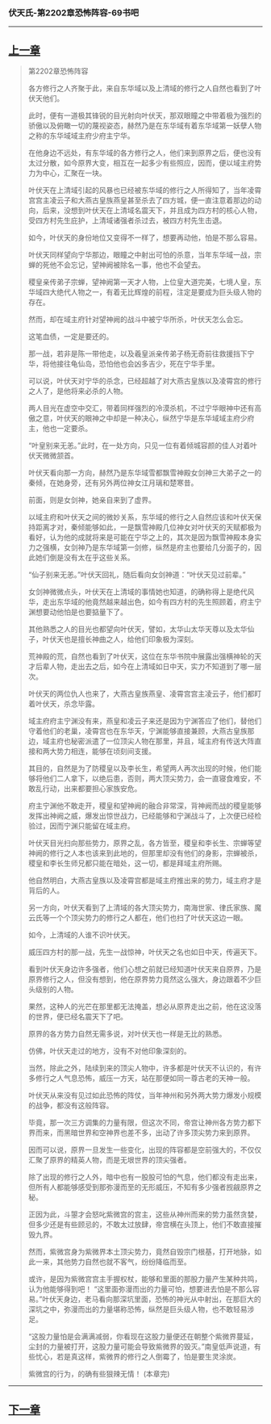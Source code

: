 ### 伏天氏-第2202章恐怖阵容-69书吧

--------
[上一章](./36d6d6075757dc7bf67b46b3f2c1dac1.md)
--------


>
>
>
>第2202章恐怖阵容
>
>各方修行之人齐聚于此，来自东华域以及上清域的修行之人自然也看到了叶伏天他们。
>
>此时，便有一道极其锋锐的目光射向叶伏天，那双眼瞳之中带着极为强烈的骄傲以及俯瞰一切的蔑视姿态，赫然乃是在东华域有着东华域第一妖孽人物之称的东华域域主府少府主宁华。
>
>在他身边不远处，有东华域的各方修行之人，他们来到原界之后，便也没有太过分散，如今原界大变，相互在一起多少有些照应，因而，便以域主府势力为中心，汇聚在一块。
>
>叶伏天在上清域引起的风暴也已经被东华域的修行之人所得知了，当年凌霄宫宫主凌云子和大燕古皇族燕皇甚至杀去了四方城，便一直注意着那边的动向，后来，没想到叶伏天在上清域名震天下，并且成为四方村的核心人物，受四方村先生庇护，上清域诸强者杀过去，被四方村先生击退。
>
>如今，叶伏天的身份地位又变得不一样了，想要再动他，怕是不那么容易。
>
>叶伏天同样望向宁华那边，眼瞳之中射出可怕的杀意，当年东华域一战，宗蝉的死他不会忘记，望神阙被除名一事，他也不会望去。
>
>稷皇亲传弟子宗蝉，望神阙第一天才人物，上位皇大道完美，七境人皇，东华域四大绝代人物之一，有着无比辉煌的前程，注定是要成为巨头级人物的存在。
>
>然而，却在域主府针对望神阙的战斗中被宁华所杀，叶伏天怎么会忘。
>
>这笔血债，一定是要还的。
>
>那一战，若非是陈一带他走，以及羲皇派亲传弟子杨无奇前往救援挡下宁华，将他接往龟仙岛，恐怕他也会凶多吉少，死在宁华手里。
>
>可以说，叶伏天对宁华的杀念，已经超越了对大燕古皇族以及凌霄宫的修行之人了，是他将来必杀的人物。
>
>两人目光在虚空中交汇，带着同样强烈的冷漠杀机，不过宁华眼神中还有高傲之意，叶伏天的眼神之中却是一种决心，纵然宁华是东华域域主府少府主，他也一定要杀。
>
>“叶皇别来无恙。”此时，在一处方向，只见一位有着倾城容颜的佳人对着叶伏天微微颔首。
>
>叶伏天看向那一方向，赫然乃是东华域雪都飘雪神殿女剑神三大弟子之一的秦倾，在她身旁，还有另外两位神女江月璃和楚寒昔。
>
>前面，则是女剑神，她亲自来到了虚界。
>
>以域主府和叶伏天之间的微妙关系，东华域的修行之人自然应该和叶伏天保持距离才对，秦倾能够如此，一是飘雪神殿几位神女对叶伏天的天赋都极为看好，认为他的成就将来是可能在宁华之上的，其次是因为飘雪神殿本身实力之强横，女剑神乃是东华域第一剑修，纵然是府主也要给几分面子的，因此她们倒是没有太在乎这些关系。
>
>“仙子别来无恙。”叶伏天回礼，随后看向女剑神道：“叶伏天见过前辈。”
>
>女剑神微微点头，叶伏天在上清域的事情她也知道，的确称得上是绝代风华，走出东华域的他竟然越来越出色，如今有四方村的先生照顾着，府主宁渊想要动他怕是也要掂量下了。
>
>其他熟悉之人的目光也都望向叶伏天，譬如，太华山太华天尊以及太华仙子，叶伏天也是擅长神曲之人，给他们印象极为深刻。
>
>荒神殿的荒，自然也看到了叶伏天，这位在东华书院中展露出强横神轮的天才后辈人物，走出去之后，如今在上清域如日中天，实力不知道到了哪一层次。
>
>叶伏天的两位仇人也来了，大燕古皇族燕皇、凌霄宫宫主凌云子，他们都盯着叶伏天，杀念毕露。
>
>域主府府主宁渊没有来，燕皇和凌云子来还是因为宁渊答应了他们，替他们守着他们的老巢，凌霄宫也在东华天，宁渊能够直接兼顾，大燕古皇族那边，域主府也秘密派遣了一位顶尖人物在那里，并且，域主府有传送大阵直接和两大势力相连，能够在顷刻间支援。
>
>其目的，自然是为了防稷皇以及李长生，希望两人再次出现的时候，他们能够将他们二人拿下，以绝后患，否则，两大顶尖势力，会一直寝食难安，不敢乱行动，出来都要担心家族安危。
>
>府主宁渊他不敢走开，稷皇和望神阙的融合非常深，背神阙而战的稷皇能够发挥出神阙之威，爆发出惊世战力，已经能够和宁渊战斗了，上次便已经检验过，因而宁渊只能留在域主府。
>
>叶伏天目光扫向那些势力，原界之乱，各方皆至，稷皇和李长生、宗蝉等望神阙的修行之人本也该来到此地的，但那里却没有他们的身影，宗蝉被杀，稷皇和李长生师兄都只能在暗处，这一切，都是拜域主府所赐。
>
>他自然明白，大燕古皇族以及凌霄宫都是域主府推出来的势力，域主府才是背后的人。
>
>另一方向，叶伏天看到了上清域的各大顶尖势力，南海世家、律氏家族、魔云氏等一个个顶尖势力的修行之人都在，他们也扫了叶伏天这边一眼。
>
>如今，上清域的人谁不识叶伏天。
>
>威压四方村的那一战，先生一战惊神，叶伏天之名也如日中天，传遍天下。
>
>看到叶伏天身边许多强者，他们心想之前就已经知道叶伏天来自原界，乃是原界修行之人，但没有想到，他在原界势力竟然这么强大，身边跟着不少巨头级别的人物。
>
>果然，这种人的光芒在那里都无法掩盖，想必从原界走出之前，他在这没落的世界，便已经名震天下了吧。
>
>原界的各方势力自然无需多说，对叶伏天也一样是无比的熟悉。
>
>仿佛，叶伏天走过的地方，没有不对他印象深刻的。
>
>当然，除此之外，陆续到来的顶尖人物中，许多都是叶伏天不认识的，有许多修行之人气息恐怖，威压一方天，站在那便如同一尊古老的天神一般。
>
>叶伏天从来没有见过如此恐怖的阵仗，当年神州和另外两大势力爆发小规模的战争，都没有这般阵容。
>
>毕竟，那一次三方调集的力量有限，但这次不同，帝宫让神州各方势力都下界而来，而黑暗世界和空神界也差不多，出动了许多顶尖势力来到原界。
>
>因而可以说，原界一旦发生一些变化，出现的阵容都是空前强大的，不仅仅汇聚了原界的精英人物，而是无垠世界的顶尖强者。
>
>除了出现的修行之人外，暗中也有一股股可怕的气息，他们都没有走出来，但所有人都能够感受到那弥漫而至的无形威压，不知有多少强者觊觎原界之秘。
>
>正因为此，斗曌才会怒叱紫微宫的宫主，这些从神州而来的势力虽然贪婪，但多少还是有些顾忌的，不敢太过放肆，帝宫横在头顶上，他们不敢直接摧毁九界。
>
>然而，紫微宫身为紫微界本土顶尖势力，竟然自毁宗门根基，打开地脉，如此一来，其他势力自然也就不客气，纷纷降临而至。
>
>或许，是因为紫微宫宫主手握权杖，能够和里面的那股力量产生某种共鸣，认为他能够得到吧！
>“这里面弥漫而出的力量可怕，想要进去怕是不那么容易。”叶伏天身边，老马看向那深坑里面，恐怖的神光从中射出，在那巨大的深坑之中，弥漫而出的力量堪称恐怖，纵然是巨头级人物，也不敢轻易涉足。
>
>“这股力量怕是会满满减弱，你看现在这股力量便还在朝整个紫微界蔓延，尘封的力量被打开，这股力量可能会导致紫微界的毁灭。”南皇低声说道，有些忧心，若是真这样，紫微界的修行之人倒霉了，怕是要生灵涂炭。
>
>紫微宫的行为，的确有些狠辣无情！
>(本章完)
>
>

--------
[下一章](./a3653cf737702ce92cceed5a746001b0.md)
--------
